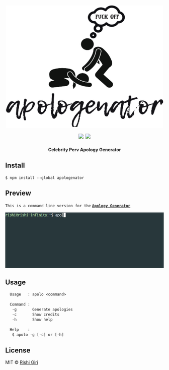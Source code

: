 <h1 align="center">
	<br>
	<img width="500px" src="https://raw.githubusercontent.com/CodeDotJS/apologenator/master/media/apology.png">
	<br>
	<img src="https://travis-ci.org/CodeDotJS/apologenator.svg?branch=master">  <img src="https://img.shields.io/badge/code_style-XO-5ed9c7.svg">
	<br>
</h1>

<p align="center"> <b> Celebrity Perv Apology Generator </b></p>

## Install

```
$ npm install --global apologenator
```

## Preview

`This is a command line version for the` __[`Apology Generator`](https://apologygenerator.com)__

<p align="center"><img src="https://raw.githubusercontent.com/CodeDotJS/apologenator/master/media/apology.gif"></p>

## Usage

```
  Usage   : apolo <command>

  Command :
   -g       Generate apologies
   -c       Show credits
   -h       Show help

  Help    :
   $ apolo -g [-c] or [-h]
```

## License

MIT &copy; [Rishi Giri](http://rishigiri.ml)
